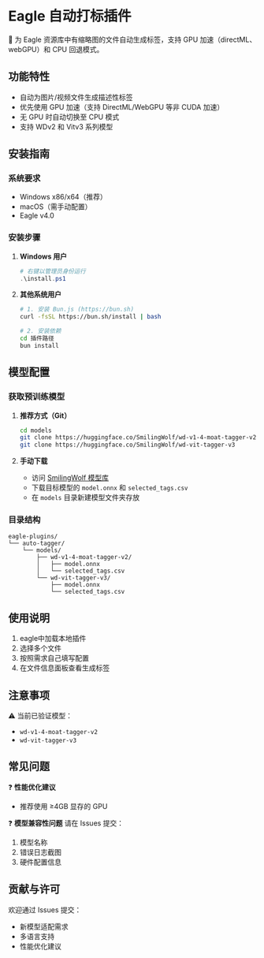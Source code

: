 # Eagle 自动打标插件

📌 为 Eagle 资源库中有缩略图的文件自动生成标签，支持 GPU 加速（directML、webGPU）和 CPU 回退模式。

## 功能特性

-   自动为图片/视频文件生成描述性标签
-   优先使用 GPU 加速（支持 DirectML/WebGPU 等非 CUDA 加速）
-   无 GPU 时自动切换至 CPU 模式
-   支持 WDv2 和 Vitv3 系列模型

## 安装指南

### 系统要求

-   Windows x86/x64（推荐）
-   macOS（需手动配置）
-   Eagle v4.0

### 安装步骤

1. **Windows 用户**

    ```powershell
    # 右键以管理员身份运行
    .\install.ps1
    ```

2. **其他系统用户**

    ```bash
    # 1. 安装 Bun.js (https://bun.sh)
    curl -fsSL https://bun.sh/install | bash

    # 2. 安装依赖
    cd 插件路径
    bun install
    ```

## 模型配置

### 获取预训练模型

1. **推荐方式（Git）**

    ```bash
    cd models
    git clone https://huggingface.co/SmilingWolf/wd-v1-4-moat-tagger-v2
    git clone https://huggingface.co/SmilingWolf/wd-vit-tagger-v3
    ```

2. **手动下载**
    - 访问 [SmilingWolf 模型库](https://huggingface.co/SmilingWolf)
    - 下载目标模型的 `model.onnx` 和 `selected_tags.csv`
    - 在 `models` 目录新建模型文件夹存放

### 目录结构

```
eagle-plugins/
└── auto-tagger/
    └── models/
        ├── wd-v1-4-moat-tagger-v2/
        │   ├── model.onnx
        │   └── selected_tags.csv
        └── wd-vit-tagger-v3/
            ├── model.onnx
            └── selected_tags.csv
```

## 使用说明

1. eagle中加载本地插件
2. 选择多个文件
3. 按照需求自己填写配置
4. 在文件信息面板查看生成标签

## 注意事项

⚠️ 当前已验证模型：

-   `wd-v1-4-moat-tagger-v2`
-   `wd-vit-tagger-v3`

## 常见问题

❓ **性能优化建议**

-   推荐使用 ≥4GB 显存的 GPU

❓ **模型兼容性问题**
请在 Issues 提交：

1. 模型名称
2. 错误日志截图
3. 硬件配置信息

## 贡献与许可

欢迎通过 Issues 提交：

-   新模型适配需求
-   多语言支持
-   性能优化建议
